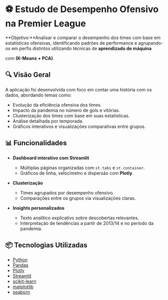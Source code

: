 # ⚽ Estudo de Desempenho Ofensivo na Premier League

**Objetivo:**Analisar e comparar o desempenho dos times com base em estatísticas ofensivas, identificando padrões de performance e agrupando-os em perfis distintos utilizando técnicas de **aprendizado de máquina**

com **(K-Means + PCA)**.

## 🔍 Visão Geral

A aplicação foi desenvolvida com foco em contar uma história com os dados, abordando temas como:

- Evolução da eficiência ofensiva dos times.
- Impacto da pandemia no número de gols e vitórias.
- Clusterização dos times com base em suas estatísticas.
- Análise detalhada por temporada.
- Gráficos interativos e visualizações comparativas entre grupos.

## 📊 Funcionalidades

- **Dashboard interativo com Streamlit**
  - Múltiplas páginas organizadas com `st.tabs` e `st.container`.
  - Gráficos de linha, velocímetro e dispersão com **Plotly**.

- **Clusterização**
  - Times agrupados por desempenho ofensivo.
  - Comparações entre os grupos via visualizações claras.

- **Insights personalizados**
  - Texto analítico explicativo sobre descobertas relevantes.
  - Interpretação de tendências a partir de 2013/14 e no período da pandemia.

## 📦 Tecnologias Utilizadas

- [Python](https://www.python.org/)
- [Pandas](https://pandas.pydata.org/)
- [Plotly](https://plotly.com/)
- [Streamlit](https://streamlit.io/)
- [scikit-learn](https://scikit-learn.org/)
- [matplotlib](https://matplotlib.org/)
- [seaborn](https://seaborn.pydata.org/)

